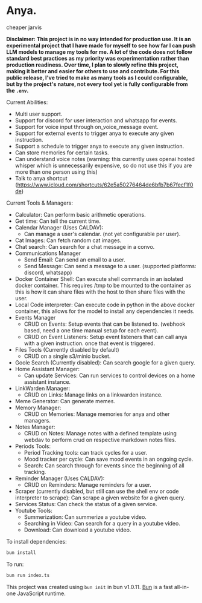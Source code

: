 # Anya.

cheaper jarvis

**Disclaimer: This project is in no way intended for production use. It is an experimental project that I have made for myself to see how far I can push LLM models to manage my tools for me. A lot of the code does not follow standard best practices as my priority was experimentation rather than production readiness. Over time, I plan to slowly refine this project, making it better and easier for others to use and contribute. For this public release, I've tried to make as many tools as I could configurable, but by the project's nature, not every tool yet is fully configurable from the `.env`.**

Current Abilities:

- Multi user support.
- Support for discord for user interaction and whatsapp for events.
- Support for voice input through on_voice_message event.
- Support for external events to trigger anya to execute any given instruction.
- Support a schedule to trigger anya to execute any given instruction.
- Can store memories for certain tasks.
- Can understand voice notes (warning: this currently uses openai hosted whisper which is unnecessarily expensive, so do not use this if you are more than one person using this)
- Talk to anya shortcut (https://www.icloud.com/shortcuts/62e5a50276464de6bfb7b67fecf1f0de)

Current Tools & Managers:

- Calculator: Can perform basic arithmetic operations.
- Get time: Can tell the current time.
- Calendar Manager (Uses CALDAV):
  - Can manage a user's calendar. (not yet configurable per user).
- Cat Images: Can fetch random cat images.
- Chat search: Can search for a chat message in a convo.
- Communications Manager
  - Send Email: Can send an email to a user.
  - Send Message: Can send a message to a user. (supported platforms: discord, whatsapp)
- Docker Container Shell: Can execute shell commands in an isolated docker container. This requires /tmp to be mounted to the container as this is how it can share files with the host to then share files with the user.
- Local Code interpreter: Can execute code in python in the above docker container, this allows for the model to install any dependencies it needs.
- Events Manager
  - CRUD on Events: Setup events that can be listened to. (webhook based, need a one time manual setup for each event).
  - CRUD on Event Listeners: Setup event listeners that can call anya with a given instruction. once that event is triggered.
- Files Tools (Currently disabled by default)
  - CRUD on a single s3/minio bucket.
- Goole Search (Currently disabled): Can search google for a given query.
- Home Assistant Manager:
  - Can update Services: Can run services to control devices on a home assistant instance.
- LinkWarden Manager:
  - CRUD on Links: Manage links on a linkwarden instance.
- Meme Generator: Can generate memes.
- Memory Manager:
  - CRUD on Memories: Manage memories for anya and other managers.
- Notes Manager:
  - CRUD on Notes: Manage notes with a defined template using webdav to perform crud on respective markdown notes files.
- Periods Tools:
  - Period Tracking tools: can track cycles for a user.
  - Mood tracker per cycle: Can save mood events in an ongoing cycle.
  - Search: Can search through for events since the beginning of all tracking.
- Reminder Manager (Uses CALDAV):
  - CRUD on Reminders: Manage reminders for a user.
- Scraper (currently disabled, but still can use the shell env or code interpreter to scrape): Can scrape a given website for a given query.
- Services Status: Can check the status of a given service.
- Youtube Tools:
  - Summerization: Can summerize a youtube video.
  - Searching in Video: Can search for a query in a youtube video.
  - Download: Can download a youtube video.

To install dependencies:

```bash
bun install
```

To run:

```bash
bun run index.ts
```

This project was created using `bun init` in bun v1.0.11. [Bun](https://bun.sh) is a fast all-in-one JavaScript runtime.
